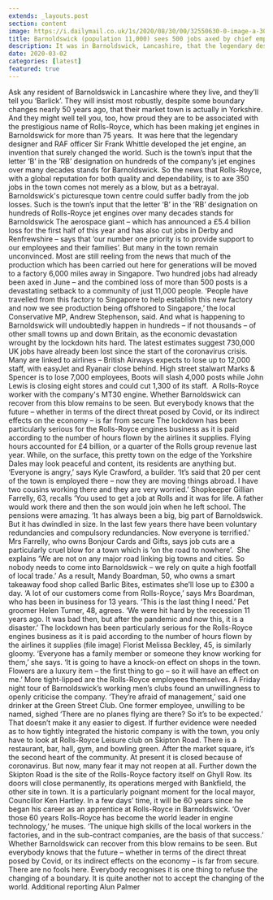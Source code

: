 ```yaml
---
extends: _layouts.post
section: content
image: https://i.dailymail.co.uk/1s/2020/08/30/00/32550630-0-image-a-30_1598744548103.jpg 
title: Barnoldswick (population 11,000) sees 500 jobs axed by chief employer Rolls-Royce 
description: It was in Barnoldswick, Lancashire, that the legendary designer and RAF officer Sir Frank Whittle developed the jet engine, an invention that surely changed the world. 
date: 2020-03-02 
categories: [latest] 
featured: true 
--- 
```

Ask any resident of Barnoldswick in Lancashire where they live, and they’ll tell you ‘Barlick’. They will insist most robustly, despite some boundary changes nearly 50 years ago, that their market town is actually in Yorkshire.
And they might well tell you, too, how proud they are to be associated with the prestigious name of Rolls-Royce, which has been making jet engines in Barnoldswick for more than 75 years. 
It was here that the legendary designer and RAF officer Sir Frank Whittle developed the jet engine, an invention that surely changed the world.
Such is the town’s input that the letter ‘B’ in the ‘RB’ designation on hundreds of the company’s jet engines over many decades stands for Barnoldswick.
So the news that Rolls-Royce, with a global reputation for both quality and dependability, is to axe 350 jobs in the town comes not merely as a blow, but as a betrayal.
Barnoldswick's picturesque town centre could suffer badly from the job losses. Such is the town’s input that the letter ‘B’ in the ‘RB’ designation on hundreds of Rolls-Royce jet engines over many decades stands for Barnoldswick
The aerospace giant – which has announced a £5.4 billion loss for the first half of this year and has also cut jobs in Derby and Renfrewshire – says that ‘our number one priority is to provide support to our employees and their families’.
But many in the town remain unconvinced. Most are still reeling from the news that much of the production which has been carried out here for generations will be moved to a factory 6,000 miles away in Singapore.
Two hundred jobs had already been axed in June – and the combined loss of more than 500 posts is a devastating setback to a community of just 11,000 people.
‘People have travelled from this factory to Singapore to help establish this new factory and now we see production being offshored to Singapore,’ the local Conservative MP, Andrew Stephenson, said.
And what is happening to Barnoldswick will undoubtedly happen in hundreds – if not thousands – of other small towns up and down Britain, as the economic devastation wrought by the lockdown hits hard.
The latest estimates suggest 730,000 UK jobs have already been lost since the start of the coronavirus crisis. Many are linked to airlines – British Airways expects to lose up to 12,000 staff, with easyJet and Ryanair close behind.
High street stalwart Marks & Spencer is to lose 7,000 employees, Boots will slash 4,000 posts while John Lewis is closing eight stores and could cut 1,300 of its staff. 
A Rolls-Royce worker with the company's MT30 engine. Whether Barnoldswick can recover from this blow remains to be seen. But everybody knows that the future – whether in terms of the direct threat posed by Covid, or its indirect effects on the economy – is far from secure
The lockdown has been particularly serious for the Rolls-Royce engines business as it is paid according to the number of hours flown by the airlines it supplies.
Flying hours accounted for £4 billion, or a quarter of the Rolls group revenue last year.
While, on the surface, this pretty town on the edge of the Yorkshire Dales may look peaceful and content, its residents are anything but.
‘Everyone is angry,’ says Kyle Crawford, a builder. ‘It’s said that 20 per cent of the town is employed there – now they are moving things abroad. I have two cousins working there and they are very worried.’
Shopkeeper Gillian Farrelly, 63, recalls ‘You used to get a job at Rolls and it was for life. A father would work there and then the son would join when he left school. The pensions were amazing.
‘It has always been a big, big part of Barnoldswick. But it has dwindled in size. In the last few years there have been voluntary redundancies and compulsory redundancies. Now everyone is terrified.’
Mrs Farrelly, who owns Bonjour Cards and Gifts, says job cuts are a particularly cruel blow for a town which is ‘on the road to nowhere’. 
She explains ‘We are not on any major road linking big towns and cities. So nobody needs to come into Barnoldswick – we rely on quite a high footfall of local trade.’
As a result, Mandy Boardman, 50, who owns a smart takeaway food shop called Barlic Bites, estimates she’ll lose up to £300 a day. ‘A lot of our customers come from Rolls-Royce,’ says Mrs Boardman, who has been in business for 13 years. ‘This is the last thing I need.’
Pet groomer Helen Turner, 48, agrees. ‘We were hit hard by the recession 11 years ago. It was bad then, but after the pandemic and now this, it is a disaster.’
The lockdown has been particularly serious for the Rolls-Royce engines business as it is paid according to the number of hours flown by the airlines it supplies (file image)
Florist Melissa Beckley, 45, is similarly gloomy. ‘Everyone has a family member or someone they know working for them,’ she says. ‘It is going to have a knock-on effect on shops in the town. Flowers are a luxury item – the first thing to go – so it will have an effect on me.’
More tight-lipped are the Rolls-Royce employees themselves. A Friday night tour of Barnoldswick’s working men’s clubs found an unwillingness to openly criticise the company.
‘They’re afraid of management,’ said one drinker at the Green Street Club. One former employee, unwilling to be named, sighed ‘There are no planes flying are there? So it’s to be expected.’
That doesn’t make it any easier to digest. If further evidence were needed as to how tightly integrated the historic company is with the town, you only have to look at Rolls-Royce Leisure club on Skipton Road. There is a restaurant, bar, hall, gym, and bowling green. After the market square, it’s the second heart of the community.
At present it is closed because of coronavirus. But now, many fear it may not reopen at all. Further down the Skipton Road is the site of the Rolls-Royce factory itself on Ghyll Row. Its doors will close permanently, its operations merged with Bankfield, the other site in town.
It is a particularly poignant moment for the local mayor, Councillor Ken Hartley. In a few days’ time, it will be 60 years since he began his career as an apprentice at Rolls-Royce in Barnoldswick.
‘Over those 60 years Rolls-Royce has become the world leader in engine technology,’ he muses. ‘The unique high skills of the local workers in the factories, and in the sub-contract companies, are the basis of that success.’
Whether Barnoldswick can recover from this blow remains to be seen. But everybody knows that the future – whether in terms of the direct threat posed by Covid, or its indirect effects on the economy – is far from secure.
There are no fools here. Everybody recognises it is one thing to refuse the changing of a boundary. It is quite another not to accept the changing of the world.
Additional reporting Alun Palmer 